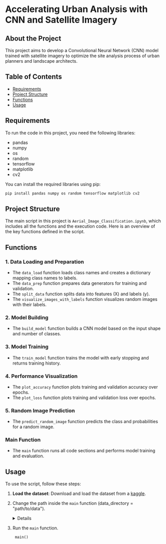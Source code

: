 # Accelerating Urban Analysis with CNN and Satellite Imagery

## About the Project
  This project aims to develop a Convolutional Neural Network (CNN) model trained with satellite imagery to optimize the site analysis process of urban planners and landscape architects.

## Table of Contents
- [Requirements](#requirements)
- [Project Structure](#project-structure)
- [Functions](#functions)
- [Usage](#usage)
  
## Requirements
To run the code in this project, you need the following libraries:

- pandas
- numpy
- os
- random
- tensorflow
- matplotlib
- cv2

You can install the required libraries using pip:

```bash
pip install pandas numpy os random tensorflow matplotlib cv2
```
## Project Structure
The main script in this project is `Aerial_Image_Classification.ipynb`, which includes all the functions and the execution code. Here is an overview of the key functions defined in the script.

## Functions

### 1. Data Loading and Preparation

*   The `data_load` function loads class names and creates a dictionary mapping class names to labels.
*   The `data_prep` function prepares data generators for training and validation.
*   The `split_data` function splits data into features (X) and labels (y).
*   The `visualize_images_with_labels` function visualizes random images with their labels.
  
### 2. Model Building

*   The `build_model` function builds a CNN model based on the input shape and number of classes.
  
### 3. Model Training

*   The `train_model` function trains the model with early stopping and returns training history.

### 4. Performance Visualization

*   The `plot_accuracy` function plots training and validation accuracy over epochs.
*   The `plot_loss` function plots training and validation loss over epochs.
  
### 5. Random Image Prediction

*   The `predict_random_image` function predicts the class and probabilities for a random image.

### Main Function

*   The `main` function runs all code sections and performs model training and evaluation.

## Usage
To use the script, follow these steps:
1. **Load the dataset**: Download and load the dataset from a [kaggle](https://www.kaggle.com/datasets/yessicatuteja/skycity-the-city-landscape-dataset/data).
3. Change the path inside the `main` function (data_directory = "path/to/data").
   
   <details>
     <summary>Details</summary>
     
     ```python
   
   
   def main():
    data_directory = "path/to/data"

    # Load and prepare data
    classes, label_classes = data_load(data_directory)
    train_generator, validation_generator = data_prep(data_directory, classes)

    # Split data into training and validation sets
    X_train, y_train = split_data(train_generator)
    X_test, y_test = split_data(validation_generator)

    # Visualize some images with labels
    visualize_images_with_labels(data_directory, num_images=20, font_size=20)

    # Build and train the model
    model = build_model(input_shape=(128, 128, 3), num_classes=len(classes))
    model.summary()
    model, history = train_model_with_best_accuracy(model, X_train, y_train, X_test, y_test, epochs=50, checkpoint_path='best_model.keras')

    # Plot accuracy and loss
    plot_accuracy(history)
    plot_loss(history)

    # Predict a random image from the dataset
    random_class, random_image, predicted_class, predictions = predict_random_image(model, data_directory, classes)
    print(f"Randomly selected image from class '{random_class}': {random_image}")
    print("Predicted class:", predicted_class)
    print("Class probabilities:", predictions)

    get_best_validation_metrics(history)
    ```
   </details>
5. Run the `main` function.
   
   ```python
    main()
   ```


